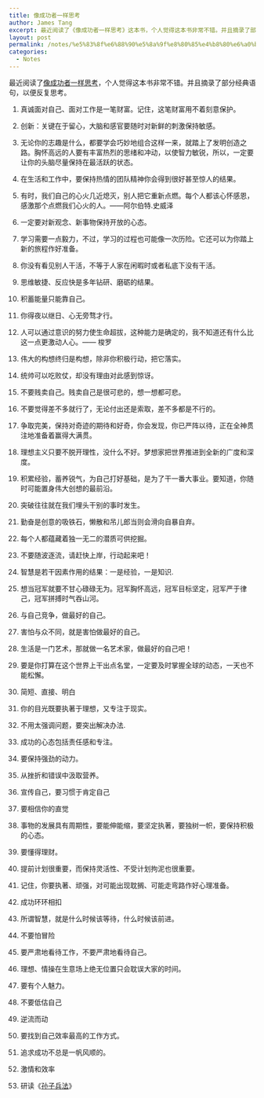```yaml
---
title: 像成功者一样思考
author: James Tang
excerpt: 最近阅读了《像成功者一样思考》这本书，个人觉得这本书非常不错。并且摘录了部分经典语句，以便反复思考。
layout: post
permalink: /notes/%e5%83%8f%e6%88%90%e5%8a%9f%e8%80%85%e4%b8%80%e6%a0%b7%e6%80%9d%e8%80%83/
categories:
  - Notes
---
```

最近阅读了<a target="_blank" href="http://www.amazon.cn/mn/detailApp?asin=B002Q8GJS6&#038;tag=fwso-23&#038;camp=404&#038;creative=2024&#038;linkCode=as1&#038;creativeASIN=B002Q8GJS6&#038;adid=1T79Z7S2WC3SYGF0X7FP&#038;" target="_blank">像成功者一样思考</a>，个人觉得这本书非常不错。并且摘录了部分经典语句，以便反复思考。

1. 真诚面对自己、面对工作是一笔财富。记住，这笔财富用不着刻意保护。

2. 创新：关键在于留心，大脑和感官要随时对新鲜的刺激保持敏感。

3. 无论你的志趣是什么，都要学会巧妙地组合这样一来，就踏上了发明创造之路。胸怀高远的人要有丰富热烈的思绪和冲动，以使智力敏锐，所以，一定要让你的头脑尽量保持在最活跃的状态。

4. 在生活和工作中，要保持热情的团队精神你会得到很好甚至惊人的结果。

5. 有时，我们自己的心火几近熄灭，别人把它重新点燃。每个人都该心怀感恩，感激那个点燃我们心火的人。——阿尔伯特.史威泽

6. 一定要对新观念、新事物保持开放的心态。

7. 学习需要一点毅力，不过，学习的过程也可能像一次历险。它还可以为你踏上新的旅程作好准备。

8. 你没有看见别人干活，不等于人家在闲暇时或者私底下没有干活。

9. 思维敏捷、反应快是多年钻研、磨砺的结果。

10. 积蓄能量只能靠自己。

11. 你得夜以继日、心无旁骛才行。

12. 人可以通过意识的努力使生命超拔，这种能力是确定的，我不知道还有什么比这一点更激动人心。—— 梭罗

13. 伟大的构想终归是构想，除非你积极行动，把它落实。

14. 统帅可以吃败仗，却没有理由对此感到惊讶。

15. 不要贱卖自己。贱卖自己是很可悲的，想一想都可悲。

16. 不要觉得差不多就行了，无论付出还是索取，差不多都是不行的。

17. 争取完美，保持对奇迹的期待和好奇，你会发现，你已严阵以待，正在全神贯注地准备着赢得大满贯。

18. 理想主义只要不脱开理性，没什么不好。梦想家把世界推进到全新的广度和深度。

19. 积累经验，蓄养锐气，为自己打好基础，是为了干一番大事业。要知道，你随时可能置身伟大创想的最前沿。

20. 突破往往就在我们埋头干别的事时发生。

21. 勤奋是创意的吸铁石，懒散和吊儿郎当则会滑向自暴自弃。

22. 每个人都蕴藏着独一无二的潜质可供挖掘。

23. 不要随波逐流，请赶快上岸，行动起来吧！

24. 智慧是若干因素作用的结果：一是经验，一是知识.

25. 想当冠军就要不甘心碌碌无为。冠军胸怀高远，冠军目标坚定，冠军严于律己，冠军拼搏时气吞山河。

26. 与自己竞争，做最好的自己。

27. 害怕与众不同，就是害怕做最好的自己。

28. 生活是一门艺术，那就做一名艺术家，做最好的自己吧！

29. 要是你打算在这个世界上干出点名堂，一定要及时掌握全球的动态，一天也不能松懈。

30. 简短、直接、明白

31. 你的目光既要执著于理想，又专注于现实。

32. 不用太强调问题，要突出解决办法.

33. 成功的心态包括责任感和专注。

34. 要保持强劲的动力。

35. 从挫折和错误中汲取营养。

36. 宣传自己，要习惯于肯定自己

37. 要相信你的直觉

38. 事物的发展具有周期性，要能伸能缩，要坚定执著，要独树一帜，要保持积极的心态。

39. 要懂得理财。

40. 提前计划很重要，而保持灵活性、不受计划拘泥也很重要。

41. 记住，你要执著、顽强，对可能出现耽搁、可能走弯路作好心理准备。

42. 成功环环相扣

43. 所谓智慧，就是什么时候该等待，什么时候该前进。

44. 不要怕冒险

45. 要严肃地看待工作，不要严肃地看待自己。

46. 理想、情操在生意场上绝无位置只会耽误大家的时间。

47. 要有个人魅力。

48. 不要低估自己

49. 逆流而动

50. 要找到自己效率最高的工作方式。

51. 追求成功不总是一帆风顺的。

52. 激情和效率

53. 研读《<a target="_blank" title="孙子兵法" href="http://www.amazon.cn/mn/searchApp?source=fwso-23&searchType=1&keywords=孙子兵法">孙子兵法</a>》